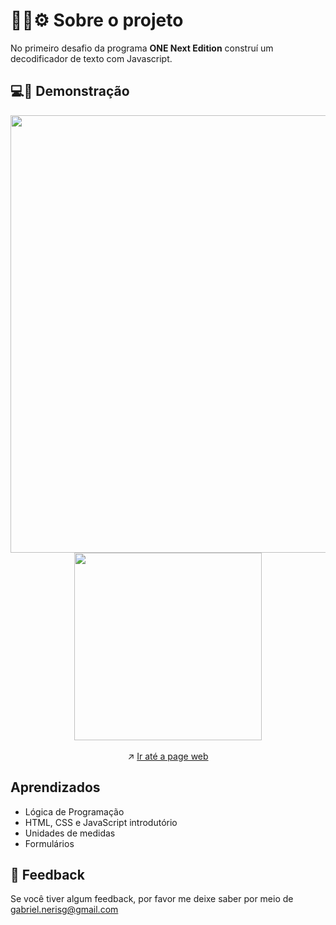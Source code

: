 # 🧑‍💻⚙️ Sobre o projeto 

No primeiro desafio da programa <strong>ONE Next Edition</strong>  construí um decodificador de texto com Javascript.


## 💻📲 Demonstração

<div align="center"> <img src="https://user-images.githubusercontent.com/87450820/184703493-e9ace28b-436c-4e5d-a049-1706075d6bb8.png" width="700px" /> </div>
<div align="center"> <img src="https://user-images.githubusercontent.com/87450820/184703546-8044a45e-f0ee-408f-b9c8-40f08bb4a1e9.png"  height="300px" /> </div>
<br>
<div align="center"> ↗️ <a href="https://gabriel-neriss.github.io/message-decoder/">Ir até a page web </a> </div>


## Aprendizados

- Lógica de Programação
- HTML, CSS e JavaScript introdutório
- Unidades de medidas
- Formulários

## 👀 Feedback

Se você tiver algum feedback, por favor me deixe saber por meio de gabriel.nerisg@gmail.com
